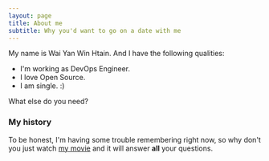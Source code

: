```yaml
---
layout: page
title: About me
subtitle: Why you'd want to go on a date with me
---
```


My name is Wai Yan Win Htain. And I have the following qualities:

- I'm working as DevOps Engineer.
- I love Open Source.
- I am single. :)

What else do you need?

### My history

To be honest, I'm having some trouble remembering right now, so why don't you just watch [my movie](http://en.wikipedia.org/wiki/The_Princess_Bride_%28film%29) and it will answer **all** your questions.
